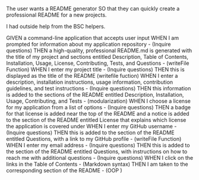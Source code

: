 The user wants a README generator SO that they can quickly create a professional README for a new projects.


I had outside help from the BSC helpers.


GIVEN a command-line application that accepts user input
WHEN I am prompted for information about my application repository - (Inquire questions)
THEN a high-quality, professional README.md is generated with the title of my project and sections entitled Description, Table of Contents, Installation, Usage, License, Contributing, Tests, and Questions - (writeFile Function)
WHEN I enter my project title - (Inquire questions)
THEN this is displayed as the title of the README (writefile fuction)
WHEN I enter a description, installation instructions, usage information, contribution guidelines, and test instructions - (Inquire questions)
THEN this information is added to the sections of the README entitled Description, Installation, Usage, Contributing, and Tests - (modularization)
WHEN I choose a license for my application from a list of options - (Inquire questions)
THEN a badge for that license is added near the top of the README and a notice is added to the section of the README entitled License that explains which license the application is covered under
WHEN I enter my GitHub username - (Inquire questions)
THEN this is added to the section of the README entitled Questions, with a link to my GitHub profile - (writeFile Function)
WHEN I enter my email address - (Inquire questions)
THEN this is added to the section of the README entitled Questions, with instructions on how to reach me with additional questions - (Inquire questions)
WHEN I click on the links in the Table of Contents - (Markdown syntax)
THEN I am taken to the corresponding section of the README - (OOP )
